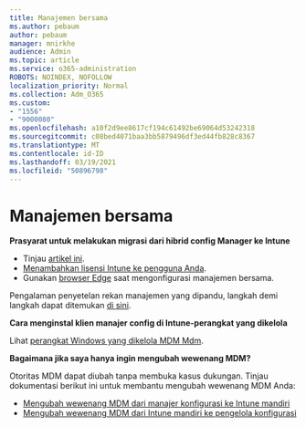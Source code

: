 ```yaml
---
title: Manajemen bersama
ms.author: pebaum
author: pebaum
manager: mnirkhe
audience: Admin
ms.topic: article
ms.service: o365-administration
ROBOTS: NOINDEX, NOFOLLOW
localization_priority: Normal
ms.collection: Adm_O365
ms.custom:
- "1556"
- "9000080"
ms.openlocfilehash: a10f2d9ee8617cf194c61492be69064d53242318
ms.sourcegitcommit: c08bed4071baa3bb5879496df3ed44fb828c8367
ms.translationtype: MT
ms.contentlocale: id-ID
ms.lasthandoff: 03/19/2021
ms.locfileid: "50896798"
---
```

# <a name="co-management"></a>Manajemen bersama

**Prasyarat untuk melakukan migrasi dari hibrid config Manager ke Intune**

- Tinjau [artikel ini](https://docs.microsoft.com/mem/configmgr/mdm/understand/what-happened-to-hybrid).
- [Menambahkan lisensi Intune ke pengguna Anda](https://docs.microsoft.com/mem/intune/fundamentals/licenses-assign).
- Gunakan [browser Edge](https://www.microsoft.com/edge) saat mengonfigurasi manajemen bersama.

Pengalaman penyetelan rekan manajemen yang dipandu, langkah demi langkah dapat ditemukan [di sini](https://admin.microsoft.com/AdminPortal/Home?#/modernonboarding/comanagesetupguide).

**Cara menginstal klien manajer config di Intune-perangkat yang dikelola**

Lihat [perangkat Windows yang dikelola MDM Mdm](https://docs.microsoft.com/mem/configmgr/core/clients/deploy/deploy-clients-to-windows-computers#bkmk_mdm).

**Bagaimana jika saya hanya ingin mengubah wewenang MDM?**

Otoritas MDM dapat diubah tanpa membuka kasus dukungan. Tinjau dokumentasi berikut ini untuk membantu mengubah wewenang MDM Anda:

- [Mengubah wewenang MDM dari manajer konfigurasi ke Intune mandiri](https://docs.microsoft.com/mem/configmgr/mdm/understand/what-happened-to-hybrid)
- [Mengubah wewenang MDM dari Intune mandiri ke pengelola konfigurasi](https://docs.microsoft.com/mem/configmgr/mdm/understand/what-happened-to-hybrid)
